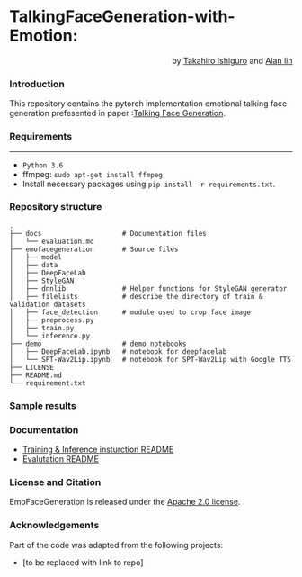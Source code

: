 # TalkingFaceGeneration-with-Emotion:
<div style="text-align: right"> by <a href="https://github.com/LemonPepperSeasoning">Takahiro Ishiguro</a> and <a href="https://github.com/forestsky1">Alan lin</a></div>


### Introduction
This repository contains the pytorch implementation emotional talking face generation prefesented in paper :[Talking Face Generation](https://github.com/UoA-CARES-Student/TalkingFaceGeneration-with-Emotion).

### Requirements
-------------
- `Python 3.6` 
- ffmpeg: `sudo apt-get install ffmpeg`
- Install necessary packages using `pip install -r requirements.txt`.



### Repository structure
```
.
├── docs                    # Documentation files
│   └── evaluation.md       
├── emofacegeneration       # Source files
│   ├── model
│   ├── data
│   ├── DeepFaceLab
│   ├── StyleGAN
│   ├── dnnlib              # Helper functions for StyleGAN generator
│   ├── filelists           # describe the directory of train & validation datasets
│   ├── face_detection      # module used to crop face image
│   ├── preprocess.py
│   ├── train.py
│   └── inference.py
├── demo                    # demo notebooks
│   ├── DeepFaceLab.ipynb   # notebook for deepfacelab
│   └── SPT-Wav2Lip.ipynb   # notebook for SPT-Wav2Lip with Google TTS
├── LICENSE
├── README.md
└── requirement.txt 

```
### Sample results


### Documentation
- [Training & Inference insturction README](./TalkingFaceGeneration/)
- [Evalutation README](./docs/evaluation/)


### License and Citation
EmoFaceGeneration is released under the [Apache 2.0 license](LICENSE).

### Acknowledgements
Part of the code was adapted from the following projects:
- [to be replaced with link to repo]
